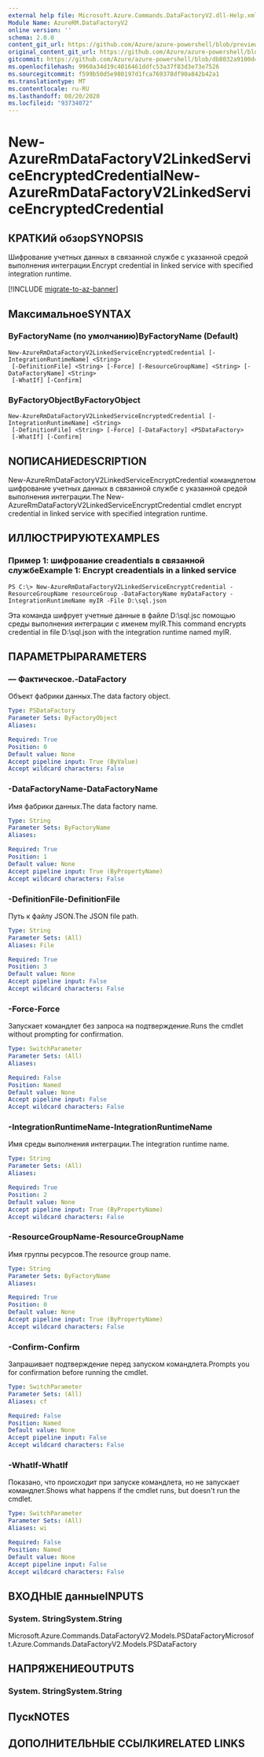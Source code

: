 ```yaml
---
external help file: Microsoft.Azure.Commands.DataFactoryV2.dll-Help.xml
Module Name: AzureRM.DataFactoryV2
online version: ''
schema: 2.0.0
content_git_url: https://github.com/Azure/azure-powershell/blob/preview/src/ResourceManager/DataFactories/Commands.DataFactoryV2/help/New-AzureRmDataFactoryV2LinkedServiceEncryptedCredential.md
original_content_git_url: https://github.com/Azure/azure-powershell/blob/preview/src/ResourceManager/DataFactories/Commands.DataFactoryV2/help/New-AzureRmDataFactoryV2LinkedServiceEncryptedCredential.md
gitcommit: https://github.com/Azure/azure-powershell/blob/db8032a9100d47fd3aa4248c7807d8e0bb538e83
ms.openlocfilehash: 9960a34d19c4016461ddfc53a37f83d3e73e7526
ms.sourcegitcommit: f599b50d5e980197d1fca769378df90a842b42a1
ms.translationtype: MT
ms.contentlocale: ru-RU
ms.lasthandoff: 08/20/2020
ms.locfileid: "93734072"
---
```

# <span data-ttu-id="d66f5-101">New-AzureRmDataFactoryV2LinkedServiceEncryptedCredential</span><span class="sxs-lookup"><span data-stu-id="d66f5-101">New-AzureRmDataFactoryV2LinkedServiceEncryptedCredential</span></span>

## <span data-ttu-id="d66f5-102">КРАТКИй обзор</span><span class="sxs-lookup"><span data-stu-id="d66f5-102">SYNOPSIS</span></span>
<span data-ttu-id="d66f5-103">Шифрование учетных данных в связанной службе с указанной средой выполнения интеграции.</span><span class="sxs-lookup"><span data-stu-id="d66f5-103">Encrypt credential in linked service with specified integration runtime.</span></span>

[!INCLUDE [migrate-to-az-banner](../../includes/migrate-to-az-banner.md)]

## <span data-ttu-id="d66f5-104">Максимальное</span><span class="sxs-lookup"><span data-stu-id="d66f5-104">SYNTAX</span></span>

### <span data-ttu-id="d66f5-105">ByFactoryName (по умолчанию)</span><span class="sxs-lookup"><span data-stu-id="d66f5-105">ByFactoryName (Default)</span></span>
```
New-AzureRmDataFactoryV2LinkedServiceEncryptedCredential [-IntegrationRuntimeName] <String>
 [-DefinitionFile] <String> [-Force] [-ResourceGroupName] <String> [-DataFactoryName] <String>
 [-WhatIf] [-Confirm]
```

### <span data-ttu-id="d66f5-106">ByFactoryObject</span><span class="sxs-lookup"><span data-stu-id="d66f5-106">ByFactoryObject</span></span>
```
New-AzureRmDataFactoryV2LinkedServiceEncryptedCredential [-IntegrationRuntimeName] <String>
 [-DefinitionFile] <String> [-Force] [-DataFactory] <PSDataFactory>
 [-WhatIf] [-Confirm]
```

## <span data-ttu-id="d66f5-107">NОПИСАНИЕ</span><span class="sxs-lookup"><span data-stu-id="d66f5-107">DESCRIPTION</span></span>
<span data-ttu-id="d66f5-108">New-AzureRmDataFactoryV2LinkedServiceEncryptCredential командлетом шифрование учетных данных в связанной службе с указанной средой выполнения интеграции.</span><span class="sxs-lookup"><span data-stu-id="d66f5-108">The New-AzureRmDataFactoryV2LinkedServiceEncryptCredential cmdlet encrypt credential in linked service with specified integration runtime.</span></span>

## <span data-ttu-id="d66f5-109">ИЛЛЮСТРИРУЮТ</span><span class="sxs-lookup"><span data-stu-id="d66f5-109">EXAMPLES</span></span>

### <span data-ttu-id="d66f5-110">Пример 1: шифрование creadentials в связанной службе</span><span class="sxs-lookup"><span data-stu-id="d66f5-110">Example 1: Encrypt creadentials in a linked service</span></span>
```
PS C:\> New-AzureRmDataFactoryV2LinkedServiceEncryptCredential -ResourceGroupName resourceGroup -DataFactoryName myDataFactory -IntegrationRuntimeName myIR -File D:\sql.json
```

<span data-ttu-id="d66f5-111">Эта команда шифрует учетные данные в файле D:\sql.jsс помощью среды выполнения интеграции с именем myIR.</span><span class="sxs-lookup"><span data-stu-id="d66f5-111">This command encrypts credential in file D:\sql.json with the integration runtime named myIR.</span></span>

## <span data-ttu-id="d66f5-112">ПАРАМЕТРЫ</span><span class="sxs-lookup"><span data-stu-id="d66f5-112">PARAMETERS</span></span>

### <span data-ttu-id="d66f5-113">— Фактическое.</span><span class="sxs-lookup"><span data-stu-id="d66f5-113">-DataFactory</span></span>
<span data-ttu-id="d66f5-114">Объект фабрики данных.</span><span class="sxs-lookup"><span data-stu-id="d66f5-114">The data factory object.</span></span>

```yaml
Type: PSDataFactory
Parameter Sets: ByFactoryObject
Aliases: 

Required: True
Position: 0
Default value: None
Accept pipeline input: True (ByValue)
Accept wildcard characters: False
```

### <span data-ttu-id="d66f5-115">-DataFactoryName</span><span class="sxs-lookup"><span data-stu-id="d66f5-115">-DataFactoryName</span></span>
<span data-ttu-id="d66f5-116">Имя фабрики данных.</span><span class="sxs-lookup"><span data-stu-id="d66f5-116">The data factory name.</span></span>

```yaml
Type: String
Parameter Sets: ByFactoryName
Aliases: 

Required: True
Position: 1
Default value: None
Accept pipeline input: True (ByPropertyName)
Accept wildcard characters: False
```

### <span data-ttu-id="d66f5-117">-DefinitionFile</span><span class="sxs-lookup"><span data-stu-id="d66f5-117">-DefinitionFile</span></span>
<span data-ttu-id="d66f5-118">Путь к файлу JSON.</span><span class="sxs-lookup"><span data-stu-id="d66f5-118">The JSON file path.</span></span>

```yaml
Type: String
Parameter Sets: (All)
Aliases: File

Required: True
Position: 3
Default value: None
Accept pipeline input: False
Accept wildcard characters: False
```

### <span data-ttu-id="d66f5-119">-Force</span><span class="sxs-lookup"><span data-stu-id="d66f5-119">-Force</span></span>
<span data-ttu-id="d66f5-120">Запускает командлет без запроса на подтверждение.</span><span class="sxs-lookup"><span data-stu-id="d66f5-120">Runs the cmdlet without prompting for confirmation.</span></span>

```yaml
Type: SwitchParameter
Parameter Sets: (All)
Aliases: 

Required: False
Position: Named
Default value: None
Accept pipeline input: False
Accept wildcard characters: False
```

### <span data-ttu-id="d66f5-121">-IntegrationRuntimeName</span><span class="sxs-lookup"><span data-stu-id="d66f5-121">-IntegrationRuntimeName</span></span>
<span data-ttu-id="d66f5-122">Имя среды выполнения интеграции.</span><span class="sxs-lookup"><span data-stu-id="d66f5-122">The integration runtime name.</span></span>

```yaml
Type: String
Parameter Sets: (All)
Aliases: 

Required: True
Position: 2
Default value: None
Accept pipeline input: True (ByPropertyName)
Accept wildcard characters: False
```

### <span data-ttu-id="d66f5-123">-ResourceGroupName</span><span class="sxs-lookup"><span data-stu-id="d66f5-123">-ResourceGroupName</span></span>
<span data-ttu-id="d66f5-124">Имя группы ресурсов.</span><span class="sxs-lookup"><span data-stu-id="d66f5-124">The resource group name.</span></span>

```yaml
Type: String
Parameter Sets: ByFactoryName
Aliases: 

Required: True
Position: 0
Default value: None
Accept pipeline input: True (ByPropertyName)
Accept wildcard characters: False
```

### <span data-ttu-id="d66f5-125">-Confirm</span><span class="sxs-lookup"><span data-stu-id="d66f5-125">-Confirm</span></span>
<span data-ttu-id="d66f5-126">Запрашивает подтверждение перед запуском командлета.</span><span class="sxs-lookup"><span data-stu-id="d66f5-126">Prompts you for confirmation before running the cmdlet.</span></span>

```yaml
Type: SwitchParameter
Parameter Sets: (All)
Aliases: cf

Required: False
Position: Named
Default value: None
Accept pipeline input: False
Accept wildcard characters: False
```

### <span data-ttu-id="d66f5-127">-WhatIf</span><span class="sxs-lookup"><span data-stu-id="d66f5-127">-WhatIf</span></span>
<span data-ttu-id="d66f5-128">Показано, что происходит при запуске командлета, но не запускает командлет.</span><span class="sxs-lookup"><span data-stu-id="d66f5-128">Shows what happens if the cmdlet runs, but doesn't run the cmdlet.</span></span>

```yaml
Type: SwitchParameter
Parameter Sets: (All)
Aliases: wi

Required: False
Position: Named
Default value: None
Accept pipeline input: False
Accept wildcard characters: False
```

## <span data-ttu-id="d66f5-129">ВХОДНЫЕ данные</span><span class="sxs-lookup"><span data-stu-id="d66f5-129">INPUTS</span></span>

### <span data-ttu-id="d66f5-130">System. String</span><span class="sxs-lookup"><span data-stu-id="d66f5-130">System.String</span></span>
<span data-ttu-id="d66f5-131">Microsoft.Azure.Commands.DataFactoryV2.Models.PSDataFactory</span><span class="sxs-lookup"><span data-stu-id="d66f5-131">Microsoft.Azure.Commands.DataFactoryV2.Models.PSDataFactory</span></span>


## <span data-ttu-id="d66f5-132">НАПРЯЖЕНИЕ</span><span class="sxs-lookup"><span data-stu-id="d66f5-132">OUTPUTS</span></span>

### <span data-ttu-id="d66f5-133">System. String</span><span class="sxs-lookup"><span data-stu-id="d66f5-133">System.String</span></span>


## <span data-ttu-id="d66f5-134">Пуск</span><span class="sxs-lookup"><span data-stu-id="d66f5-134">NOTES</span></span>

## <span data-ttu-id="d66f5-135">ДОПОЛНИТЕЛЬНЫЕ ССЫЛКИ</span><span class="sxs-lookup"><span data-stu-id="d66f5-135">RELATED LINKS</span></span>


